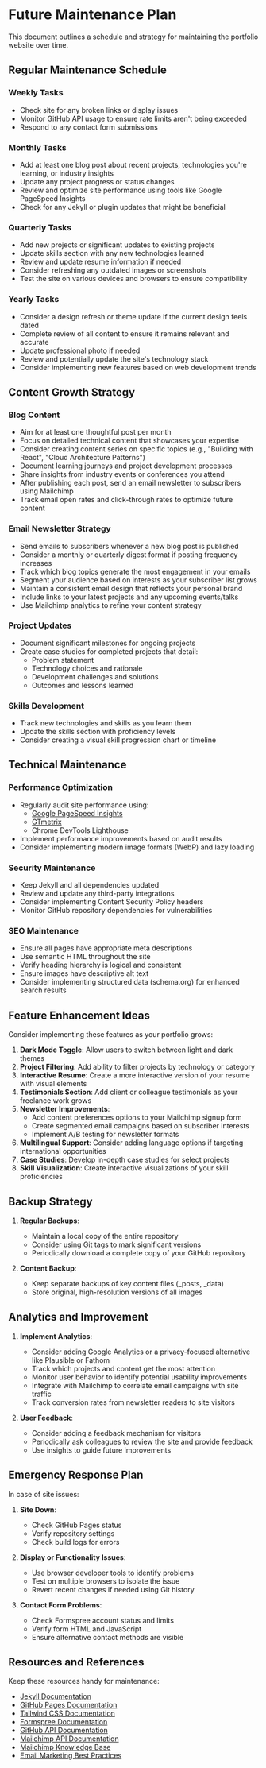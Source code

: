 # Future Maintenance Plan

This document outlines a schedule and strategy for maintaining the portfolio website over time.

## Regular Maintenance Schedule

### Weekly Tasks
- Check site for any broken links or display issues
- Monitor GitHub API usage to ensure rate limits aren't being exceeded
- Respond to any contact form submissions

### Monthly Tasks
- Add at least one blog post about recent projects, technologies you're learning, or industry insights
- Update any project progress or status changes
- Review and optimize site performance using tools like Google PageSpeed Insights
- Check for any Jekyll or plugin updates that might be beneficial

### Quarterly Tasks
- Add new projects or significant updates to existing projects
- Update skills section with any new technologies learned
- Review and update resume information if needed
- Consider refreshing any outdated images or screenshots
- Test the site on various devices and browsers to ensure compatibility

### Yearly Tasks
- Consider a design refresh or theme update if the current design feels dated
- Complete review of all content to ensure it remains relevant and accurate
- Update professional photo if needed
- Review and potentially update the site's technology stack
- Consider implementing new features based on web development trends

## Content Growth Strategy

### Blog Content
- Aim for at least one thoughtful post per month
- Focus on detailed technical content that showcases your expertise
- Consider creating content series on specific topics (e.g., "Building with React", "Cloud Architecture Patterns")
- Document learning journeys and project development processes
- Share insights from industry events or conferences you attend
- After publishing each post, send an email newsletter to subscribers using Mailchimp
- Track email open rates and click-through rates to optimize future content

### Email Newsletter Strategy
- Send emails to subscribers whenever a new blog post is published
- Consider a monthly or quarterly digest format if posting frequency increases
- Track which blog topics generate the most engagement in your emails
- Segment your audience based on interests as your subscriber list grows
- Maintain a consistent email design that reflects your personal brand
- Include links to your latest projects and any upcoming events/talks
- Use Mailchimp analytics to refine your content strategy

### Project Updates
- Document significant milestones for ongoing projects
- Create case studies for completed projects that detail:
  - Problem statement
  - Technology choices and rationale
  - Development challenges and solutions
  - Outcomes and lessons learned

### Skills Development
- Track new technologies and skills as you learn them
- Update the skills section with proficiency levels
- Consider creating a visual skill progression chart or timeline

## Technical Maintenance

### Performance Optimization
- Regularly audit site performance using:
  - [Google PageSpeed Insights](https://pagespeed.web.dev/)
  - [GTmetrix](https://gtmetrix.com/)
  - Chrome DevTools Lighthouse
- Implement performance improvements based on audit results
- Consider implementing modern image formats (WebP) and lazy loading

### Security Maintenance
- Keep Jekyll and all dependencies updated
- Review and update any third-party integrations
- Consider implementing Content Security Policy headers
- Monitor GitHub repository dependencies for vulnerabilities

### SEO Maintenance
- Ensure all pages have appropriate meta descriptions
- Use semantic HTML throughout the site
- Verify heading hierarchy is logical and consistent
- Ensure images have descriptive alt text
- Consider implementing structured data (schema.org) for enhanced search results

## Feature Enhancement Ideas

Consider implementing these features as your portfolio grows:

1. **Dark Mode Toggle**: Allow users to switch between light and dark themes
2. **Project Filtering**: Add ability to filter projects by technology or category
3. **Interactive Resume**: Create a more interactive version of your resume with visual elements
4. **Testimonials Section**: Add client or colleague testimonials as your freelance work grows
5. **Newsletter Improvements**: 
   - Add content preferences options to your Mailchimp signup form
   - Create segmented email campaigns based on subscriber interests
   - Implement A/B testing for newsletter formats
6. **Multilingual Support**: Consider adding language options if targeting international opportunities
7. **Case Studies**: Develop in-depth case studies for select projects
8. **Skill Visualization**: Create interactive visualizations of your skill proficiencies

## Backup Strategy

1. **Regular Backups**:
   - Maintain a local copy of the entire repository
   - Consider using Git tags to mark significant versions
   - Periodically download a complete copy of your GitHub repository

2. **Content Backup**:
   - Keep separate backups of key content files (_posts, _data)
   - Store original, high-resolution versions of all images

## Analytics and Improvement

1. **Implement Analytics**:
   - Consider adding Google Analytics or a privacy-focused alternative like Plausible or Fathom
   - Track which projects and content get the most attention
   - Monitor user behavior to identify potential usability improvements
   - Integrate with Mailchimp to correlate email campaigns with site traffic
   - Track conversion rates from newsletter readers to site visitors

2. **User Feedback**:
   - Consider adding a feedback mechanism for visitors
   - Periodically ask colleagues to review the site and provide feedback
   - Use insights to guide future improvements

## Emergency Response Plan

In case of site issues:

1. **Site Down**:
   - Check GitHub Pages status
   - Verify repository settings
   - Check build logs for errors

2. **Display or Functionality Issues**:
   - Use browser developer tools to identify problems
   - Test on multiple browsers to isolate the issue
   - Revert recent changes if needed using Git history

3. **Contact Form Problems**:
   - Check Formspree account status and limits
   - Verify form HTML and JavaScript
   - Ensure alternative contact methods are visible

## Resources and References

Keep these resources handy for maintenance:

- [Jekyll Documentation](https://jekyllrb.com/docs/)
- [GitHub Pages Documentation](https://docs.github.com/en/pages)
- [Tailwind CSS Documentation](https://tailwindcss.com/docs)
- [Formspree Documentation](https://formspree.io/docs/)
- [GitHub API Documentation](https://docs.github.com/en/rest)
- [Mailchimp API Documentation](https://mailchimp.com/developer/)
- [Mailchimp Knowledge Base](https://mailchimp.com/help/)
- [Email Marketing Best Practices](https://mailchimp.com/resources/email-marketing-benchmarks/) 